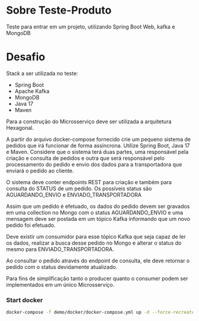 # Sobre Teste-Produto
Teste para entrar em um projeto, utilizando Spring Boot Web, kafka e MongoDB

# Desafio
Stack a ser utilizada no teste:
- Spring Boot 
- Apache Kafka
- MongoDB
- Java 17
- Maven

Para a construção do Microsserviço deve ser utilizada a arquitetura Hexagonal.

A partir do arquivo docker-compose fornecido crie um pequeno sistema de pedidos que irá funcionar de forma assíncrona. Utilize Spring Boot, Java 17 e Maven.
Considere que o sistema terá duas partes, uma responsável pela criação e consulta de pedidos e outra que será responsável pelo processamento do pedido e envio dos dados para a transportadora que enviará o pedido ao cliente.

O sistema deve conter endpoints REST para criação e também para consulta do STATUS de um pedido. Os possíveis status são AGUARDANDO_ENVIO e ENVIADO_TRANSPORTADORA

Assim que um pedido é efetuado, os dados do pedido devem ser gravados em uma collection no Mongo com o status AGUARDANDO_ENVIO
e uma mensagem deve ser postada em um tópico Kafka informando que um novo pedido foi efetuado.

Deve existir um consumidor para esse tópico Kafka que seja capaz de ler os dados, realizar a busca desse pedido no Mongo e alterar o status do mesmo para ENVIADO_TRANSPORTADORA.

Ao consultar o pedido através do endpoint de consulta, ele deve retornar o pedido com o status devidamente atualizado.

Para fins de simplificação tanto o producer quanto o consumer podem ser implementados em um único Microsserviço.

### Start docker
```bash
docker-compose -f demo/docker/docker-compose.yml up -d --force-recreate --build
```
